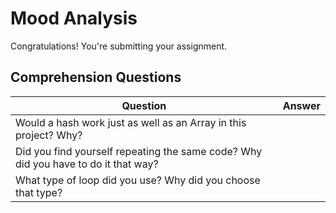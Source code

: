 # Mood Analysis
Congratulations! You're submitting your assignment.

## Comprehension Questions

|  Question 	|  Answer 	|
|---	|---	|
|  Would a hash work just as well as an Array in this project?  Why?	|   	|
|  Did you find yourself repeating the same code?  Why did you have to do it that way?	|   	|
|  What type of loop did you use?  Why did you choose that type?	|   	|
